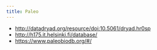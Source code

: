 ```yaml
---
title: Paleo
---
```


* http://datadryad.org/resource/doi:10.5061/dryad.hr0sp
* http://h175.it.helsinki.fi/database/
* https://www.paleobiodb.org/#/
